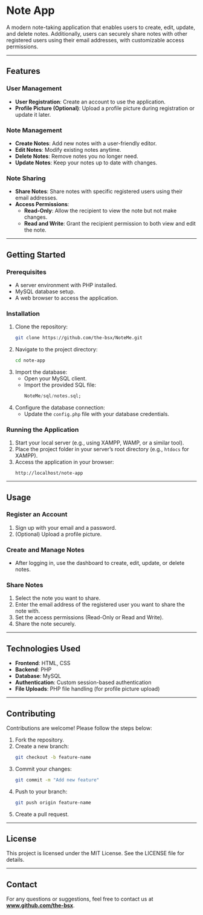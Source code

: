 # Note App

A modern note-taking application that enables users to create, edit, update, and delete notes. Additionally, users can securely share notes with other registered users using their email addresses, with customizable access permissions.

---

## Features

### User Management
- **User Registration**: Create an account to use the application.
- **Profile Picture (Optional)**: Upload a profile picture during registration or update it later.

### Note Management
- **Create Notes**: Add new notes with a user-friendly editor.
- **Edit Notes**: Modify existing notes anytime.
- **Delete Notes**: Remove notes you no longer need.
- **Update Notes**: Keep your notes up to date with changes.

### Note Sharing
- **Share Notes**: Share notes with specific registered users using their email addresses.
- **Access Permissions**:
  - **Read-Only**: Allow the recipient to view the note but not make changes.
  - **Read and Write**: Grant the recipient permission to both view and edit the note.

---

## Getting Started

### Prerequisites
- A server environment with PHP installed.
- MySQL database setup.
- A web browser to access the application.

### Installation
1. Clone the repository:
   ```bash
   git clone https://github.com/the-bsx/NoteMe.git
   ```
2. Navigate to the project directory:
   ```bash
   cd note-app
   ```
3. Import the database:
   - Open your MySQL client.
   - Import the provided SQL file:
     ```sql
     NoteMe/sql/notes.sql;
     ```
4. Configure the database connection:
   - Update the `config.php` file with your database credentials.

### Running the Application
1. Start your local server (e.g., using XAMPP, WAMP, or a similar tool).
2. Place the project folder in your server’s root directory (e.g., `htdocs` for XAMPP).
3. Access the application in your browser:
   ```
   http://localhost/note-app
   ```

---

## Usage

### Register an Account
1. Sign up with your email and a password.
2. (Optional) Upload a profile picture.

### Create and Manage Notes
- After logging in, use the dashboard to create, edit, update, or delete notes.

### Share Notes
1. Select the note you want to share.
2. Enter the email address of the registered user you want to share the note with.
3. Set the access permissions (Read-Only or Read and Write).
4. Share the note securely.

---

## Technologies Used
- **Frontend**: HTML, CSS
- **Backend**: PHP
- **Database**: MySQL
- **Authentication**: Custom session-based authentication
- **File Uploads**: PHP file handling (for profile picture upload)

---

## Contributing
Contributions are welcome! Please follow the steps below:
1. Fork the repository.
2. Create a new branch:
   ```bash
   git checkout -b feature-name
   ```
3. Commit your changes:
   ```bash
   git commit -m "Add new feature"
   ```
4. Push to your branch:
   ```bash
   git push origin feature-name
   ```
5. Create a pull request.

---

## License
This project is licensed under the MIT License. See the LICENSE file for details.

---

## Contact
For any questions or suggestions, feel free to contact us at **www.github.com/the-bsx**.

